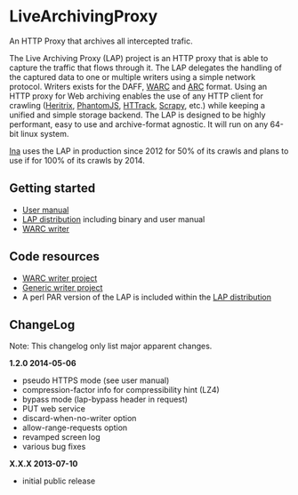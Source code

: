 LiveArchivingProxy
==================

An HTTP Proxy that archives all intercepted trafic.

The Live Archiving Proxy (LAP) project is an HTTP proxy that is able to capture the traffic that flows through it. 
The LAP delegates the handling of the captured data to one or multiple writers using a simple network protocol. 
Writers exists for the DAFF, [WARC](http://www.digitalpreservation.gov/formats/fdd/fdd000236.shtml) and [ARC](http://www.digitalpreservation.gov/formats/fdd/fdd000235.shtml) format.
Using an HTTP proxy for Web archiving enables the use of any HTTP client for crawling ([Heritrix](http://github.com/internetarchive/heritrix3),
[PhantomJS](http://phantomjs.org/), [HTTrack](http://www.httrack.com/), [Scrapy](http://scrapy.org/), etc.) while keeping a unified and simple storage backend. 
The LAP is designed to be highly performant, easy to use and archive-format agnostic. It will run on any 64-bit linux system.

[Ina](http://www.ina.fr) uses the LAP in production since 2012 for 50% of its crawls and plans to use if for 100% of its crawls by 2014.


Getting started
---------------

 * [User manual](https://github.com/INA-DLWeb/LiveArchivingProxy/raw/master/LAP-UserGuide.pdf)
 * [LAP distribution](https://github.com/INA-DLWeb/LiveArchivingProxy/releases/download/v1.2.0/lap-1.2.0.tar.gz) including binary and user manual
 * [WARC writer](https://bitbucket.org/nclarkekb/lap-writer-warc/downloads/lap-writer-warc-1.0-SNAPSHOT-jar-with-dependencies.jar)

Code resources
--------------
 * [WARC writer project](https://bitbucket.org/nclarkekb/lap-writer-warc/)
 * [Generic writer project](https://oss.sonatype.org/content/repositories/snapshots/fr/ina/dlweb/lap-writer-generic/)
 * A perl PAR version of the LAP is included within the [LAP distribution](https://github.com/INA-DLWeb/LiveArchivingProxy/releases/download/v1.2.0/lap-1.2.0.tar.gz)


ChangeLog
---------
Note: This changelog only list major apparent changes.

**1.2.0  2014-05-06**
* pseudo HTTPS mode (see user manual)
* compression-factor info for compressibility hint (LZ4)
* bypass mode (lap-bypass header in request)
* PUT web service
* discard-when-no-writer option
* allow-range-requests option
* revamped screen log
* various bug fixes

**X.X.X  2013-07-10**
* initial public release
